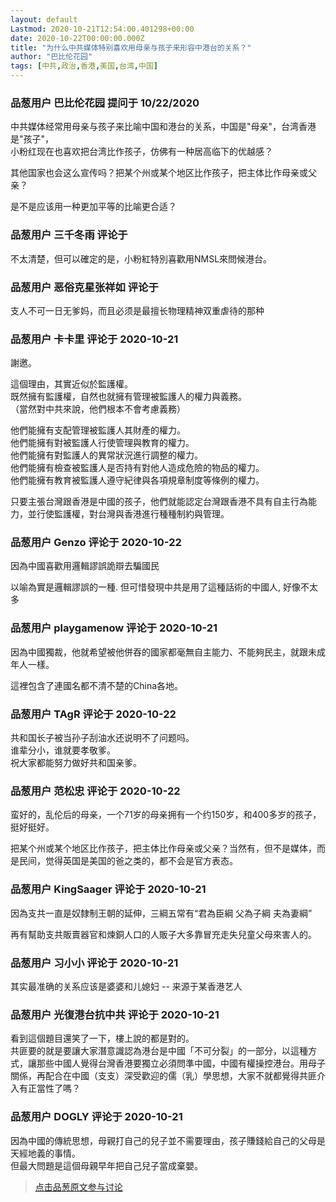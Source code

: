 ```yaml
---
layout: default
Lastmod: 2020-10-21T12:54:00.401298+00:00
date: 2020-10-22T00:00:00.000Z
title: "为什么中共媒体特别喜欢用母亲与孩子来形容中港台的关系？"
author: "巴比伦花园"
tags: [中共,政治,香港,美国,台湾,中国]
---
```



### 品葱用户 **巴比伦花园** 提问于 10/22/2020
    
中共媒体经常用母亲与孩子来比喻中国和港台的关系，中国是"母亲"，台湾香港是"孩子"，  
小粉红现在也喜欢把台湾比作孩子，仿佛有一种居高临下的优越感？  
  
其他国家也会这么宣传吗？把某个州或某个地区比作孩子，把主体比作母亲或父亲？  
  
是不是应该用一种更加平等的比喻更合适？
    
                

### 品葱用户 **三千冬雨** 评论于 
        
不太清楚，但可以確定的是，小粉紅特別喜歡用NMSL來問候港台。
        
                

### 品葱用户 **恶俗克星张祥如** 评论于 
        
支人不可一日无爹妈，而且必须是最擅长物理精神双重虐待的那种
        
                

### 品葱用户 **卡卡里** 评论于 2020-10-21
        
謝邀。  
  
這個理由，其實近似於監護權。  
既然擁有監護權，自然也就擁有管理被監護人的權力與義務。  
（當然對中共來說，他們根本不會考慮義務）  
  
他們能擁有支配管理被監護人其財產的權力。  
他們能擁有對被監護人行使管理與教育的權力。  
他們能擁有對監護人的異常狀況進行調整的權力。  
他們能擁有檢查被監護人是否持有對他人造成危險的物品的權力。  
他們能擁有教育被監護人遵守紀律與各項規章制度等條例的權力。  
  
只要主張台灣跟香港是中國的孩子，他們就能認定台灣跟香港不具有自主行為能力，並行使監護權，對台灣與香港進行種種制約與管理。
        
                

### 品葱用户 **Genzo** 评论于 2020-10-22
        
因為中國喜歡用邏輯謬誤詭辯去騙國民  
  
以喻為實是邏輯謬誤的一種. 但可惜發現中共是用了這種話術的中國人, 好像不太多
        
                

### 品葱用户 **playgamenow** 评论于 2020-10-21
        
因為中國獨裁，他就希望被他併吞的國家都毫無自主能力、不能夠民主，就跟未成年人一樣。  
  
這裡包含了連國名都不清不楚的China各地。
        
                

### 品葱用户 **TAgR** 评论于 2020-10-22
        
共和国长子被当孙子刮油水还说明不了问题吗。  
谁辈分小，谁就要孝敬爹。  
祝大家都能努力做好共和国亲爹。
        
                

### 品葱用户 **范松忠** 评论于 2020-10-22
        
蛮好的，乱伦后的母亲，一个71岁的母亲拥有一个约150岁，和400多岁的孩子，挺好挺好。  
  
把某个州或某个地区比作孩子，把主体比作母亲或父亲？当然有，但不是媒体，而是民间，觉得英国是美国的爸之类的，都不会是官方表态。
        
                

### 品葱用户 **KingSaager** 评论于 2020-10-21
        
因為支共一直是奴隸制王朝的延伸，三綱五常有“君為臣綱 父為子綱 夫為妻綱”  
  
再有幫助支共販賣器官和煉銅人口的人販子大多靠冒充走失兒童父母來害人的。
        
                

### 品葱用户 **习小小** 评论于 2020-10-21
        
其实最准确的关系应该是婆婆和儿媳妇 -- 来源于某香港艺人
        
                

### 品葱用户 **光復港台抗中共** 评论于 2020-10-21
        
看到這個題目還笑了一下，樓上說的都是對的。  
共匪要的就是要讓大家潛意識認為港台是中國「不可分裂」的一部分，以這種方式，讓那些中國人覺得台灣香港要獨立必須問準中國，中國有權操控港台。用母子關係，再配合在中國（支支）深受歡迎的儒（乳）學思想，大家不就都覺得共匪介入有正當性了嗎？
        
                

### 品葱用户 **DOGLY** 评论于 2020-10-21
        
因為中國的傳統思想，母親打自己的兒子並不需要理由，孩子賺錢給自己的父母是天經地義的事情。  
但最大問題是這個母親早年把自己兒子當成棄嬰。
        
                





> [点击品葱原文参与讨论](https://pincong.rocks/question/32507)

